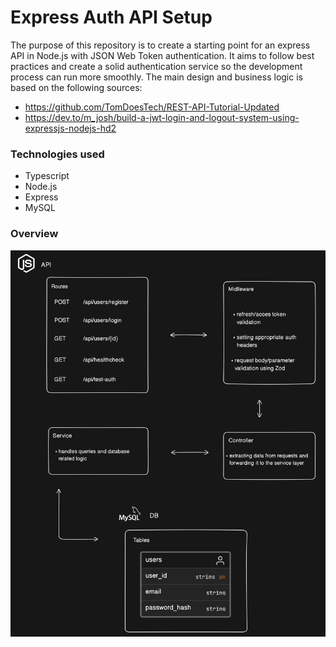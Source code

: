 # Express Auth API Setup

The purpose of this repository is to create a starting point for an express API in Node.js with JSON Web Token authentication. 
It aims to follow best practices and create a solid authentication service so the development process can run more smoothly.
The main design and business logic is based on the following sources: 

* https://github.com/TomDoesTech/REST-API-Tutorial-Updated
* https://dev.to/m_josh/build-a-jwt-login-and-logout-system-using-expressjs-nodejs-hd2

### Technologies used

* Typescript
* Node.js
* Express
* MySQL

### Overview

![plot](./assets/diagram.png)
